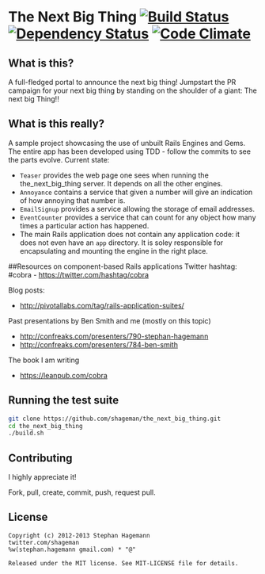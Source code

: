 # The Next Big Thing [![Build Status](https://secure.travis-ci.org/shageman/the_next_big_thing.png)](https://secure.travis-ci.org/shageman/the_next_big_thing) [![Dependency Status](https://gemnasium.com/shageman/the_next_big_thing.png)](https://gemnasium.com/shageman/the_next_big_thing) [![Code Climate](https://codeclimate.com/github/shageman/the_next_big_thing.png)](https://codeclimate.com/github/shageman/the_next_big_thing)

## What is this?

A full-fledged portal to announce the next big thing! Jumpstart the PR campaign for your next big thing by standing on the shoulder of a giant: The next big Thing!!

## What is this really?

A sample project showcasing the use of unbuilt Rails Engines and Gems. The entire app has been developed using TDD - follow the commits to see the parts evolve. Current state:

*   `Teaser` provides the web page one sees when running the the_next_big_thing server. It depends on all the other engines.
*   `Annoyance` contains a service that given a number will give an indication of how annoying that number is.
*   `EmailSignup` provides a service allowing the storage of email addresses.
*   `EventCounter` provides a service that can count for any object how many times a particular action has happened.
*   The main Rails application does not contain any application code: it does not even have an `app` directory. It is soley responsible for encapsulating and mounting the engine in the right place.

##Resources on component-based Rails applications
Twitter hashtag: #cobra - https://twitter.com/hashtag/cobra

Blog posts:

* http://pivotallabs.com/tag/rails-application-suites/
 
Past presentations by Ben Smith and me (mostly on this topic)

* http://confreaks.com/presenters/790-stephan-hagemann
* http://confreaks.com/presenters/784-ben-smith
 
The book I am writing

* https://leanpub.com/cobra

## Running the test suite
```bash
git clone https://github.com/shageman/the_next_big_thing.git
cd the_next_big_thing
./build.sh
```

## Contributing

I highly appreciate it!

Fork, pull, create, commit, push, request pull.

## License

    Copyright (c) 2012-2013 Stephan Hagemann
    twitter.com/shageman
    %w(stephan.hagemann gmail.com) * "@"

    Released under the MIT license. See MIT-LICENSE file for details.
